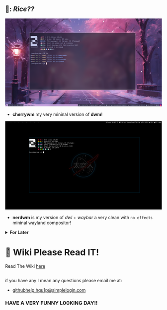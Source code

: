 🍧: *Rice??*
------------------

![Preview](./assets/screenshots/2023-12-08_21-32.png
)
* **cherrywm** my very mininal version of **dwm**!

![Preview](./assets/screenshots/dwl-NASA-Default.png)
* **nerdwm** is my version of *dwl* + *waybar* a very clean with ```no effects``` mininal wayland compositor!

<details>
<summary><b>For Later</b></summary>

* The Best of the Best: Bspwm

* EZ to use goat **da i3!**

* Hyprland wayland's very **Gucci** Like *Wayland Compositor*

* WayFire wayland's very **flashy** and *unique* window manager

</details>

# 📕 Wiki Please Read **IT!**
Read The Wiki [here](https://github.com/p3nguin-kun/penguinRice/wiki)


## 
if you have any I mean any questions please email me at: 

* githubhelp.hqu1p@simplelogin.com

### **HAVE A VERY FUNNY L00KING DAY!!**
